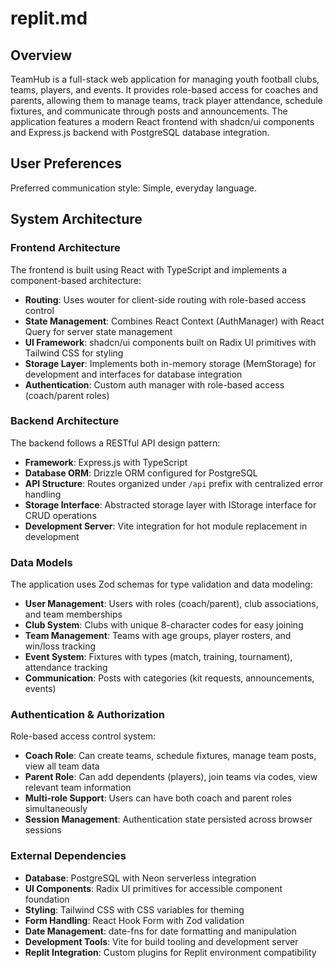 # replit.md

## Overview

TeamHub is a full-stack web application for managing youth football clubs, teams, players, and events. It provides role-based access for coaches and parents, allowing them to manage teams, track player attendance, schedule fixtures, and communicate through posts and announcements. The application features a modern React frontend with shadcn/ui components and Express.js backend with PostgreSQL database integration.

## User Preferences

Preferred communication style: Simple, everyday language.

## System Architecture

### Frontend Architecture

The frontend is built using React with TypeScript and implements a component-based architecture:

- **Routing**: Uses wouter for client-side routing with role-based access control
- **State Management**: Combines React Context (AuthManager) with React Query for server state management
- **UI Framework**: shadcn/ui components built on Radix UI primitives with Tailwind CSS for styling
- **Storage Layer**: Implements both in-memory storage (MemStorage) for development and interfaces for database integration
- **Authentication**: Custom auth manager with role-based access (coach/parent roles)

### Backend Architecture

The backend follows a RESTful API design pattern:

- **Framework**: Express.js with TypeScript
- **Database ORM**: Drizzle ORM configured for PostgreSQL
- **API Structure**: Routes organized under `/api` prefix with centralized error handling
- **Storage Interface**: Abstracted storage layer with IStorage interface for CRUD operations
- **Development Server**: Vite integration for hot module replacement in development

### Data Models

The application uses Zod schemas for type validation and data modeling:

- **User Management**: Users with roles (coach/parent), club associations, and team memberships
- **Club System**: Clubs with unique 8-character codes for easy joining
- **Team Management**: Teams with age groups, player rosters, and win/loss tracking
- **Event System**: Fixtures with types (match, training, tournament), attendance tracking
- **Communication**: Posts with categories (kit requests, announcements, events)

### Authentication & Authorization

Role-based access control system:

- **Coach Role**: Can create teams, schedule fixtures, manage team posts, view all team data
- **Parent Role**: Can add dependents (players), join teams via codes, view relevant team information
- **Multi-role Support**: Users can have both coach and parent roles simultaneously
- **Session Management**: Authentication state persisted across browser sessions

### External Dependencies

- **Database**: PostgreSQL with Neon serverless integration
- **UI Components**: Radix UI primitives for accessible component foundation
- **Styling**: Tailwind CSS with CSS variables for theming
- **Form Handling**: React Hook Form with Zod validation
- **Date Management**: date-fns for date formatting and manipulation
- **Development Tools**: Vite for build tooling and development server
- **Replit Integration**: Custom plugins for Replit environment compatibility